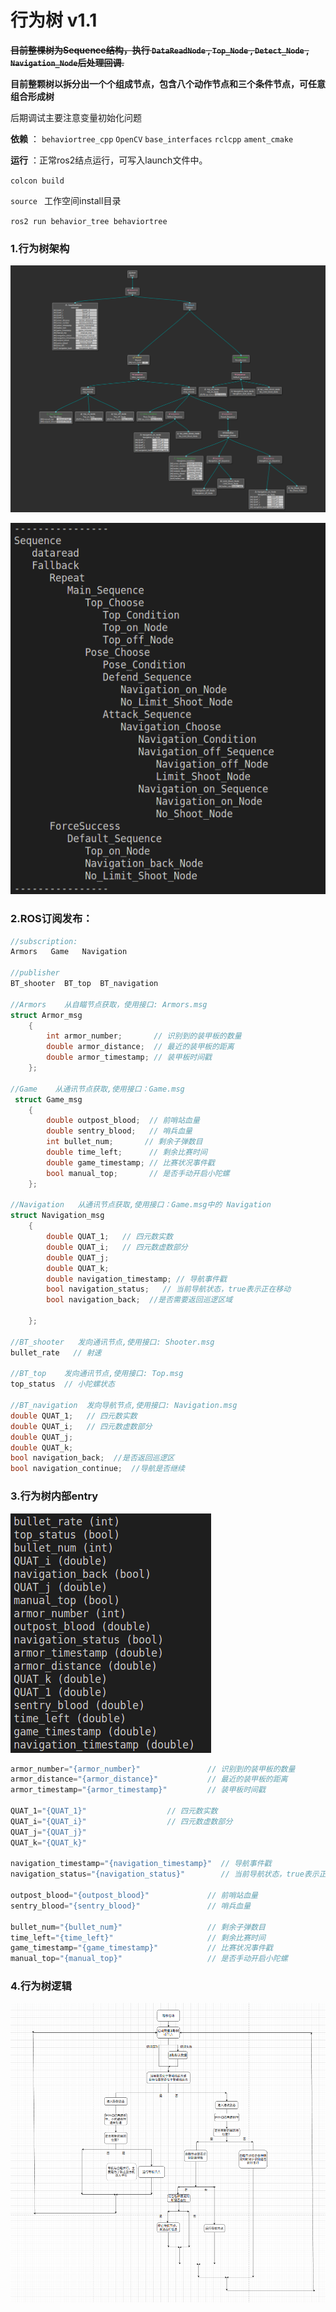 # 行为树 v1.1

~~**目前整棵树为Sequence结构，执行 `DataReadNode` , `Top_Node` , `Detect_Node` , `Navigation_Node`后处理回调.**~~

**目前整颗树以拆分出一个个组成节点，包含八个动作节点和三个条件节点，可任意组合形成树**

后期调试主要注意变量初始化问题

**依赖** ：  `behaviortree_cpp`   `OpenCV`  `base_interfaces`  `rclcpp` `ament_cmake`

**运行** ：正常ros2结点运行，可写入launch文件中。

`colcon build`  

`source ` 工作空间install目录

`ros2 run behavior_tree behaviortree `



### 1.行为树架构

![](行为树架构.png)

![](行为树结构.png)


### 2.ROS订阅发布：

```c++
//subscription:
Armors   Game   Navigation     

//publisher
BT_shooter  BT_top  BT_navigation

//Armors    从自瞄节点获取，使用接口: Armors.msg
struct Armor_msg
    {
        int armor_number;       // 识别到的装甲板的数量
        double armor_distance;  // 最近的装甲板的距离
        double armor_timestamp; // 装甲板时间戳
    };

//Game    从通讯节点获取,使用接口：Game.msg
 struct Game_msg
    {
        double outpost_blood;  // 前哨站血量
        double sentry_blood;   // 哨兵血量
        int bullet_num;       // 剩余子弹数目
        double time_left;      // 剩余比赛时间
        double game_timestamp; // 比赛状况事件戳
        bool manual_top;       // 是否手动开启小陀螺
    };

//Navigation   从通讯节点获取,使用接口：Game.msg中的 Navigation
struct Navigation_msg
    {
        double QUAT_1;   // 四元数实数
        double QUAT_i;   // 四元数虚数部分
        double QUAT_j;
        double QUAT_k;
        double navigation_timestamp; // 导航事件戳
        bool navigation_status;   // 当前导航状态，true表示正在移动
        bool navigation_back;  //是否需要返回巡逻区域
        
    };

//BT_shooter   发向通讯节点,使用接口: Shooter.msg
bullet_rate   // 射速

//BT_top    发向通讯节点,使用接口: Top.msg
top_status  // 小陀螺状态

//BT_navigation  发向导航节点,使用接口: Navigation.msg
double QUAT_1;   // 四元数实数
double QUAT_i;   // 四元数虚数部分
double QUAT_j;
double QUAT_k;
bool navigation_back;  //是否返回巡逻区
bool navigation_continue;  //导航是否继续
```



### 3.行为树内部entry
![](内部键值对.png)

```c++
armor_number="{armor_number}"               // 识别到的装甲板的数量
armor_distance="{armor_distance}"           // 最近的装甲板的距离
armor_timestamp="{armor_timestamp}"         // 装甲板时间戳
 
QUAT_1="{QUAT_1}"                  // 四元数实数
QUAT_i="{QUAT_i}"                  // 四元数虚数部分
QUAT_j="{QUAT_j}" 
QUAT_k="{QUAT_k}" 
            
navigation_timestamp="{navigation_timestamp}"  // 导航事件戳
navigation_status="{navigation_status}"        // 当前导航状态，true表示正在移动
            
outpost_blood="{outpost_blood}"             // 前哨站血量
sentry_blood="{sentry_blood}"               // 哨兵血量
            
bullet_num="{bullet_num}"                   // 剩余子弹数目
time_left="{time_left}"                     // 剩余比赛时间
game_timestamp="{game_timestamp}"           // 比赛状况事件戳
manual_top="{manual_top}"                   // 是否手动开启小陀螺
```



### 4.行为树逻辑

![](流程图.png)




